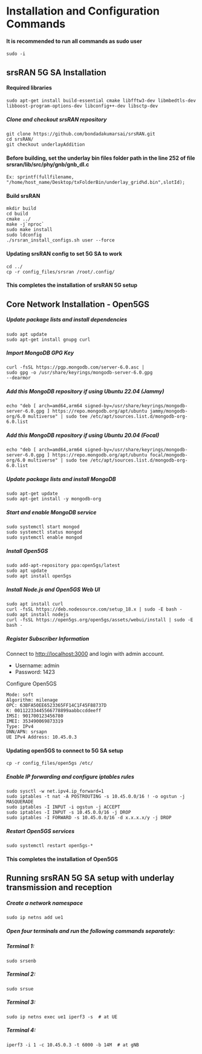 # Installation and Configuration Commands

#### It is recommended to run all commands as sudo user
	sudo -i

## srsRAN 5G SA Installation 

#### Required libraries
    sudo apt-get install build-essential cmake libfftw3-dev libmbedtls-dev libboost-program-options-dev libconfig++-dev libsctp-dev

##### Clone and checkout srsRAN repository
    git clone https://github.com/bondadakumarsai/srsRAN.git
    cd srsRAN/
    git checkout underlayAddition

#### Before building, set the underlay bin files folder path in the line 252 of file srsran/lib/src/phy/gnb/gnb_dl.c
    Ex: sprintf(fullfilename, "/home/host_name/Desktop/txFolderBin/underlay_grid%d.bin",slotId);  

#### Build srsRAN
	mkdir build
	cd build
	cmake ../
	make -j`nproc`
	sudo make install
	sudo ldconfig
	./srsran_install_configs.sh user --force
	
#### Updating srsRAN config to set 5G SA to work
	cd ../
	cp -r config_files/srsran /root/.config/ 
 
#### This completes the installation of srsRAN 5G setup
 
## Core Network Installation - Open5GS

##### Update package lists and install dependencies

    sudo apt update
    sudo apt-get install gnupg curl

##### Import MongoDB GPG Key

    curl -fsSL https://pgp.mongodb.com/server-6.0.asc |
    sudo gpg -o /usr/share/keyrings/mongodb-server-6.0.gpg
    --dearmor

##### Add this MongoDB repository if using Ubuntu 22.04 (Jammy)

    echo "deb [ arch=amd64,arm64 signed-by=/usr/share/keyrings/mongodb-server-6.0.gpg ] https://repo.mongodb.org/apt/ubuntu jammy/mongodb-org/6.0 multiverse" | sudo tee /etc/apt/sources.list.d/mongodb-org-6.0.list

##### Add this MongoDB repository if using Ubuntu 20.04 (Focal)

    echo "deb [ arch=amd64,arm64 signed-by=/usr/share/keyrings/mongodb-server-6.0.gpg ] https://repo.mongodb.org/apt/ubuntu focal/mongodb-org/6.0 multiverse" | sudo tee /etc/apt/sources.list.d/mongodb-org-6.0.list

##### Update package lists and install MongoDB

    sudo apt-get update
    sudo apt-get install -y mongodb-org

##### Start and enable MongoDB service

    sudo systemctl start mongod
    sudo systemctl status mongod
    sudo systemctl enable mongod

##### Install Open5GS

    sudo add-apt-repository ppa:open5gs/latest
    sudo apt update
    sudo apt install open5gs

##### Install Node.js and Open5GS Web UI

    sudo apt install curl
    curl -fsSL https://deb.nodesource.com/setup_18.x | sudo -E bash -
    sudo apt install nodejs
    curl -fsSL https://open5gs.org/open5gs/assets/webui/install | sudo -E bash -

##### Register Subscriber Information
Connect to [http://localhost:3000](http://localhost:3000) and login with admin account.
- Username: admin
- Password: 1423

Configure Open5GS

    Mode: soft
    Algorithm: milenage
    OPC: 63BFA50EE6523365FF14C1F45F88737D
    K: 00112233445566778899aabbccddeeff
    IMSI: 901700123456780
    IMEI: 353490069873319
    Type: IPv4
    DNN/APN: srsapn
    UE IPv4 Address: 10.45.0.3

#### Updating open5GS to connect to 5G SA setup
	cp -r config_files/open5gs /etc/ 

##### Enable IP forwarding and configure iptables rules

    sudo sysctl -w net.ipv4.ip_forward=1
    sudo iptables -t nat -A POSTROUTING -s 10.45.0.0/16 ! -o ogstun -j MASQUERADE
    sudo iptables -I INPUT -i ogstun -j ACCEPT
    sudo iptables -I INPUT -s 10.45.0.0/16 -j DROP
    sudo iptables -I FORWARD -s 10.45.0.0/16 -d x.x.x.x/y -j DROP

##### Restart Open5GS services

    sudo systemctl restart open5gs-*

#### This completes the installation of Open5GS

## Running srsRAN 5G SA setup with underlay transmission and reception

##### Create a network namespace
    sudo ip netns add ue1

##### Open four terminals and run the following commands separately:

##### Terminal 1:
    sudo srsenb

##### Terminal 2:
    sudo srsue

##### Terminal 3:
    sudo ip netns exec ue1 iperf3 -s  # at UE

##### Terminal 4:
    iperf3 -i 1 -c 10.45.0.3 -t 6000 -b 14M  # at gNB
